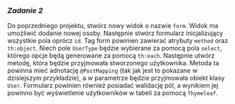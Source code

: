 ### _Zadanie 2_

Do poprzedniego projektu, stwórz nowy widok o nazwie `form`.
Widok ma umożliwić dodanie nowej osoby.
Następnie stwórz formularz inicjalizujący wszystkie pola oprócz `id`.
Tag form powinien zawierać atrybuty `method` oraz `th:object`.
Niech pole `UserType` będzie wybierane za pomocą pola `select`, którego opcje będą generowane za pomocą `th:each`.
Następnie utwórz metodę, która będzie przyjmowała stworzonego użytkownika.
Metoda ta powinna mieć adnotację `@PostMapping` (tak jak jest to pokazane w dzisiejszym przykładzie), a w parametrze będzie przyjmowała obiekt klasy `User`.
Formularz powinien również posiadać walidację pól, a wynikiem jej powinno być wyświetlenie użytkowników w tabeli za pomocą `Thymeleaf`.
